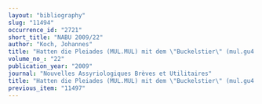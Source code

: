 ```yaml
---
layout: "bibliography"
slug: "11494"
occurrence_id: "2721"
short_title: "NABU 2009/22"
author: "Koch, Johannes"
title: "Hatten die Pleiades (MUL.MUL) mit dem \"Buckelstier\" (mul.gu4.an.na = Taurus) der Babylonier zu tun?"
volume_no_: "22"
publication_year: "2009"
journal: "Nouvelles Assyriologiques Brèves et Utilitaires"
title: "Hatten die Pleiades (MUL.MUL) mit dem \"Buckelstier\" (mul.gu4.an.na = Taurus) der Babylonier zu tun?"
previous_item: "11497"
---
```

